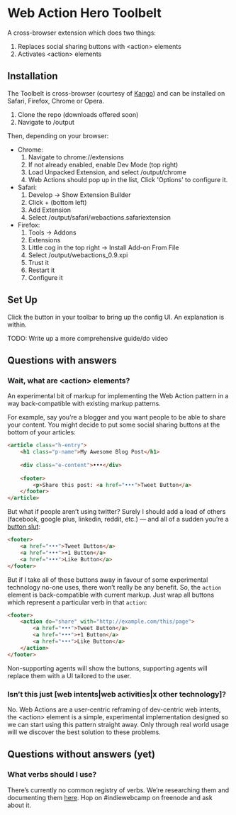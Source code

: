 # Web Action Hero Toolbelt

A cross-browser extension which does two things:

1. Replaces social sharing buttons with &lt;action&gt; elements
1. Activates &lt;action&gt; elements

## Installation

The Toolbelt is cross-browser (courtesy of [Kango](http://kangoextensions.com)) and can be installed on Safari, Firefox, Chrome or Opera.

1. Clone the repo (downloads offered soon)
1. Navigate to /output

Then, depending on your browser:

* Chrome:
	1. Navigate to chrome://extensions
	1. If not already enabled, enable Dev Mode (top right)
	1. Load Unpacked Extension, and select /output/chrome
	1. Web Actions should pop up in the list, Click 'Options' to configure it.
* Safari:
	1. Develop -> Show Extension Builder
	1. Click + (bottom left)
	1. Add Extension
	1. Select /output/safari/webactions.safariextension
* Firefox:
	1. Tools -> Addons
	1. Extensions
	1. Little cog in the top right -> Install Add-on From File
	1. Select /output/webactions_0.9.xpi
	1. Trust it
	1. Restart it
	1. Configure it

## Set Up

Click the button in your toolbar to bring up the config UI. An explanation is within.

TODO: Write up a more comprehensive guide/do video

## Questions with answers

### Wait, what are &lt;action&gt; elements?

An experimental bit of markup for implementing the Web Action pattern in a way back-compatible with existing markup patterns.

For example, say you’re a blogger and you want people to be able to share your content. You might decide to put some social sharing buttons at the bottom of your articles:

```html
<article class="h-entry">
	<h1 class="p-name">My Awesome Blog Post</h1>
	
	<div class="e-content">•••</div>
	
	<footer>
		<p>Share this post: <a href="•••">Tweet Button</a>
	</footer>
</article>
```

But what if people aren’t using twitter? Surely I should add a load of others (facebook, google plus, linkedin, reddit, etc.) — and all of a sudden you’re a [button slut](http://www.flatfrogblog.com/2011/08/07/web-actions/):

```html
<footer>
	<a href="•••">Tweet Button</a>
	<a href="•••">+1 Button</a>
	<a href="•••">Like Button</a>
</footer>
```

But if I take all of these buttons away in favour of some experimental technology no-one uses, there won’t really be any benefit. So, the `action` element is back-compatible with current markup. Just wrap all buttons which represent a particular verb in that `action`:

```html
<footer>
	<action do="share" with="http://example.com/this/page">
		<a href="•••">Tweet Button</a>
		<a href="•••">+1 Button</a>
		<a href="•••">Like Button</a>
	</action>
</footer>
```

Non-supporting agents will show the buttons, supporting agents will replace them with a UI tailored to the user.

### Isn’t this just [web intents|web activities|x other technology]?

No. Web Actions are a user-centric reframing of dev-centric web intents, the &lt;action&gt; element is a simple, experimental implementation designed so we can start using this pattern straight away. Only through real world usage will we discover the best solution to these problems.

## Questions without answers (yet)

### What verbs should I use?

There’s currently no common registry of verbs. We’re researching them and documenting them [here](http://indiewebcamp.com/webactions#Brainstorming). Hop on #indiewebcamp on freenode and ask about it.